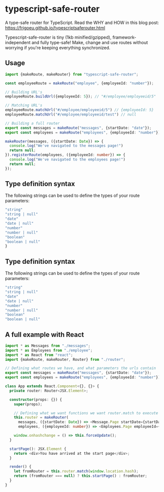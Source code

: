 # typescript-safe-router

A type-safe router for TypeScript. Read the WHY and HOW in this blog post:
https://frigoeu.github.io/typescriptsaferouter.html

Typescript-safe-router is tiny (1kb minified/gzipped), framework-independent and fully type-safe! Make, change and use routes without worrying if you're keeping everything synchronized.

## Usage

```typescript
import {makeRoute, makeRouter} from "typescript-safe-router";

const employeeRoute = makeRoute("employee", {employeeId: "number"});

// Building URL's
employeeRoute.buildUrl({employeeId: 5}); // "#/employee/employeeid/5"

// Matching URL's
employeeRoute.matchUrl("#/employee/employeeid/5") // {employeeId: 5}
employeeRoute.matchUrl("#/employee/employeeid/test") // null

// Building a full router
export const messages = makeRoute("messages", {startDate: "date"});
export const employees = makeRoute("employees", {employeeId: "number"});

makeRouter(messages, ({startDate: Date}) => {
  console.log("We've navigated to the messages page!")
  return null;
}).registerRoute(employees, ({employeeId: number}) => {
  console.log("We've navigated to the employees page!")
  return null;
});

```

## Type definition syntax

The following strings can be used to define the types of your route parameters:

```typescript
"string"
"string | null"
"date"
"date | null"
"number"
"number | null"
"boolean"
"boolean | null"
}
```

## Type definition syntax

The following strings can be used to define the types of your route parameters:

```typescript
"string"
"string | null"
"date"
"date | null"
"number"
"number | null"
"boolean"
"boolean | null"
```

## A full example with React

```typescript
import * as Messages from "./messages";
import * as Employees from "./employee";
import * as React from "react";
import {makeRoute, makeRouter, Router} from "./router";

// Defining what routes we have, and what parameters the urls contain
export const messages = makeRoute("messages", {startDate: "date"});
export const employees = makeRoute("employees", {employeeId: "number"});

class App extends React.Component<{}, {}> {
  private router: Router<JSX.Element>;

  constructor(props: {}) {
    super(props);

    // Defining what we want functions we want router.match to execute for every route
    this.router = makeRouter(
      messages, ({startDate: Date}) => <Message.Page startDate={startDate} />).registerRoute(
      employees, ({employeeId: number}) => <Employees.Page employeeId={employeeId} />);    

    window.onhashchange = () => this.forceUpdate();
  }

  startPage(): JSX.Element {
    return <div>You have arrived at the start page</div>;
  }

  render() {
    let fromRouter = this.router.match(window.location.hash);
    return (fromRouter === null) ? this.startPage() : fromRouter;
  }
}
```
